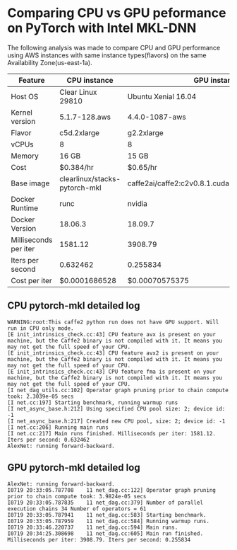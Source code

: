 # Comparing CPU vs GPU peformance on PyTorch with Intel MKL-DNN

The following analysis was made to compare CPU and GPU performance
using AWS instances with same instance types(flavors) on the same 
Availability Zone(us-east-1a).

| Feature               | CPU instance                  | GPU instance                                      |
|-----------------------|-------------------------------|---------------------------------------------------|
| Host OS               | Clear Linux 29810             | Ubuntu Xenial 16.04                               |
| Kernel version        | 5.1.7-128.aws                 | 4.4.0-1087-aws                                    |
| Flavor                | c5d.2xlarge                   | g2.2xlarge                                        |
| vCPUs                 | 8                             | 8                                                 |
| Memory                | 16 GB                         | 15 GB                                             |
| Cost                  | $0.384/hr                     | $0.65/hr                                          |
| Base image            | clearlinux/stacks-pytorch-mkl | caffe2ai/caffe2:c2v0.8.1.cuda8.cudnn7.ubuntu16.04 |
| Docker Runtime        | runc                          | nvidia                                            |
| Docker Version        | 18.06.3                       | 18.09.7                                           |
| Milliseconds per iter | 1581.12                       | 3908.79                                           |
| Iters per second      | 0.632462                      | 0.255834                                          |
| Cost per iter         | $0.0001686528                 | $0.00070575375                                    |

## CPU pytorch-mkl detailed log

    WARNING:root:This caffe2 python run does not have GPU support. Will run in CPU only mode.
    [E init_intrinsics_check.cc:43] CPU feature avx is present on your machine, but the Caffe2 binary is not compiled with it. It means you may not get the full speed of your CPU.
    [E init_intrinsics_check.cc:43] CPU feature avx2 is present on your machine, but the Caffe2 binary is not compiled with it. It means you may not get the full speed of your CPU.
    [E init_intrinsics_check.cc:43] CPU feature fma is present on your machine, but the Caffe2 binary is not compiled with it. It means you may not get the full speed of your CPU.
    [I net_dag_utils.cc:102] Operator graph pruning prior to chain compute took: 2.3039e-05 secs
    [I net.cc:197] Starting benchmark, running warmup runs
    [I net_async_base.h:212] Using specified CPU pool size: 2; device id: -1
    [I net_async_base.h:217] Created new CPU pool, size: 2; device id: -1
    [I net.cc:206] Running main runs
    [I net.cc:217] Main runs finished. Milliseconds per iter: 1581.12. Iters per second: 0.632462
    AlexNet: running forward-backward.

## GPU pytorch-mkl detailed log

    AlexNet: running forward-backward.
    I0719 20:33:05.787708    11 net_dag.cc:122] Operator graph pruning prior to chain compute took: 3.9824e-05 secs
    I0719 20:33:05.787835    11 net_dag.cc:379] Number of parallel execution chains 34 Number of operators = 61
    I0719 20:33:05.787941    11 net_dag.cc:583] Starting benchmark.
    I0719 20:33:05.787959    11 net_dag.cc:584] Running warmup runs.
    I0719 20:33:46.220737    11 net_dag.cc:594] Main runs.
    I0719 20:34:25.308698    11 net_dag.cc:605] Main run finished. Milliseconds per iter: 3908.79. Iters per second: 0.255834
